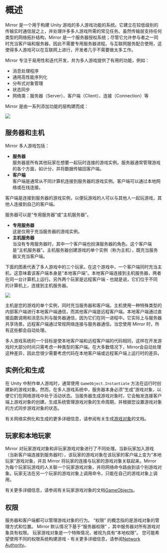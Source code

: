 # 概述

Mirror 是一个用于构建 Unity 游戏的多人游戏功能的系统。它建立在较低级别的传输实时通信层之上，并处理许多多人游戏所需的常见任务。虽然传输层支持任何类型的网络拓扑结构，Mirror 是一个服务器授权系统；尽管它允许参与者之一同时充当客户端和服务器，因此不需要专用服务器进程。与互联网服务配合使用，这使得多人游戏可以在互联网上进行，开发者几乎不需要做太多工作。

Mirror 专注于易用性和迭代开发，并为多人游戏提供了有用的功能，例如：

* 消息处理程序
* 通用高性能序列化
* 分布式对象管理
* 状态同步
* 网络类：服务器（Server）、客户端（Client）、连接（Connection）等

Mirror 是由一系列添加功能的层构建而成：

![](<../../.gitbook/assets/image (111).png>)

## 服务器和主机 <a href="#server-and-host" id="server-and-host"></a>

Mirror 多人游戏包括：

* **服务器**\
  &#x20;服务器是所有其他玩家在想要一起玩时连接的游戏实例。服务器通常管理游戏的各个方面，如计分，并将数据传输回客户端。
* **客户端**\
  &#x20;客户端是通常从不同计算机连接到服务器的游戏实例。客户端可以通过本地网络或在线连接。

客户端是连接到服务器的游戏实例，以便玩游戏的人可以与其他人一起玩游戏，其他人连接到自己的客户端。

服务器可以是“专用服务器”或“主机服务器”。

* **专用服务器**\
  &#x20;这是仅用于充当服务器的游戏实例。
* **主机服务器**\
  &#x20;当没有专用服务器时，其中一个客户端也扮演服务器的角色。这个客户端是“主机服务器”。主机服务器创建游戏的单个实例（称为主机），既充当服务器又充当客户端。

下面的图表代表了多人游戏中的三个玩家。在这个游戏中，一个客户端同时充当主机，这意味着该客户端本身是“本地客户端”。本地客户端连接到主机服务器，两者在同一台计算机上运行。另外两个玩家是远程客户端 - 也就是说，它们位于不同的计算机上，连接到主机服务器。

![](<../../.gitbook/assets/image (86).png>)

主机是您的游戏的单个实例，同时充当服务器和客户端。主机使用一种特殊类型的内部客户端进行本地客户端通信，而其他客户端是远程客户端。本地客户端通过直接函数调用和消息队列与服务器通信，因为它们在同一进程中。它实际上与服务器共享场景。远程客户端通过常规网络连接与服务器通信。当您使用 Mirror 时，所有这些都会自动处理。

多人游戏系统的一个目标是使本地客户端和远程客户端的代码相同，这样在开发游戏时大部分时间只需考虑一种类型的客户端。在大多数情况下，Mirror会自动处理这种差异，因此您很少需要考虑代码在本地客户端或远程客户端上运行时的差异。

## 实例化和生成 <a href="#instantiate-and-spawn" id="instantiate-and-spawn"></a>

在 Unity 中制作单人游戏时，通常使用 `GameObject.Instantiate` 方法在运行时创建新的游戏对象。然而，在多人游戏系统中，服务器本身必须“生成”游戏对象，以便它们在网络游戏中处于活动状态。当服务器生成游戏对象时，它会触发连接客户端上游戏对象的创建。生成系统管理游戏对象的生命周期，并根据您设置游戏对象的方式同步游戏对象的状态。

有关网络实例化和生成的更多详细信息，请参阅有关生成[游戏对象](../guides/gameobjects/)的文档。

## 玩家和本地玩家 <a href="#players-and-local-players" id="players-and-local-players"></a>

Mirror 对玩家游戏对象和非玩家游戏对象进行了不同处理。当新玩家加入游戏（当新客户端连接到服务器时），该玩家的游戏对象在该玩家的客户端上变为“本地玩家”游戏对象，并且 Mirror 将玩家的连接与玩家的游戏对象关联起来。Mirror 为每个玩家玩游戏的人关联一个玩家游戏对象，并将网络命令路由到该个别游戏对象。玩家无法在另一个玩家的游戏对象上调用命令，只能在自己的游戏对象上调用。

有关更多详细信息，请参阅有关玩家游戏对象的文档[GameObjects](../guides/gameobjects/)。

## 权限

服务器和客户端都可以管理游戏对象的行为。 “权限” 的概念指的是游戏对象的管理方式和位置。 Mirror 默认情况下基于“服务器权限” ，其中服务器对所有游戏对象具有权限。 玩家游戏对象是一个特殊情况，被视为具有“本地权限”。 您可能希望使用不同的权限系统构建游戏 - 有关更多详细信息，请参阅[Network Authority](../guides/authority.md)。
